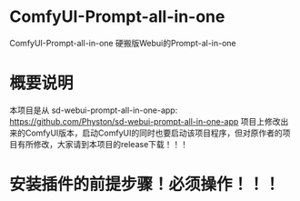 # ComfyUI-Prompt-all-in-one
ComfyUI-Prompt-all-in-one 硬搬版Webui的Prompt-al-in-one

# 概要说明
本项目是从 sd-webui-prompt-all-in-one-app: https://github.com/Physton/sd-webui-prompt-all-in-one-app 项目上修改出来的ComfyUI版本，启动ComfyUI的同时也要启动该项目程序，但对原作者的项目有所修改，大家请到本项目的release下载！！！

# 安装插件的前提步骤！必须操作！！！

